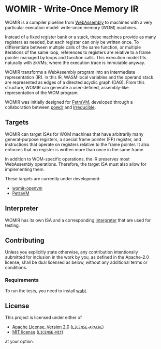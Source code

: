 # WOMIR - Write-Once Memory IR

WOMIR is a compiler pipeline from [WebAssembly](https://webassembly.org/) to machines with a very particular execution model: write-once memory (WOM) machines.

Instead of a fixed register bank or a stack, these machines provide as many registers as needed, but each register can only be written once.
To differentiate between multiple calls of the same function, or multiple iterations of the same loop, references to registers are relative
to a frame pointer managed by loops and function calls. This execution model fits naturally with zkVMs, where the execution trace is immutable anyway.

WOMIR transforms a WebAssembly program into an intermediate representation (IR). In this IR, WASM local variables and the operand stack are represented
as edges of a directed acyclic graph (DAG). From this structure, WOMIR can generate a user-defined, assembly-like representation of the WOM program.

WOMIR was initially designed for [PetraVM](https://github.com/PetraProver/PetraVM), developed through a collaboration between
[powdr](https://www.powdr.org/) and [Irreducible](https://www.irreducible.com/).

## Targets

WOMIR can target ISAs for WOM machines that have arbitrarily many general-purpose registers,
a special frame pointer (FP) register, and instructions that operate on registers relative to
the frame pointer. It also enforces that no register is written more than once in the same frame.

In addition to WOM-specific operations, the IR preserves most WebAssembly operations. Therefore, the
target ISA must also allow for implementing them.

These targets are currently under development:

- [womir-openvm](https://github.com/powdr-labs/womir-openvm)
- [PetraVM](https://github.com/PetraProver/PetraVM)

## Interpreter

WOMIR has its own ISA and a corresponding [interpreter](https://github.com/powdr-labs/womir/blob/main/src/interpreter.rs) that are used for testing.

## Contributing

Unless you explicitly state otherwise, any contribution intentionally submitted
for inclusion in the work by you, as defined in the Apache-2.0 license, shall be
dual licensed as below, without any additional terms or conditions.

### Requirements

To run the tests, you need to install [wabt](https://github.com/WebAssembly/wabt).

## License

This project is licensed under either of

<!-- markdown-link-check-disable -->
- [Apache License, Version 2.0](https://www.apache.org/licenses/LICENSE-2.0) ([`LICENSE-APACHE`](LICENSE-APACHE))
- [MIT license](https://opensource.org/licenses/MIT) ([`LICENSE-MIT`](LICENSE-MIT))
<!-- markdown-link-check-enable -->

at your option.
